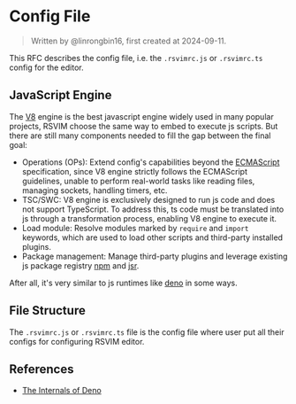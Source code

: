 # Config File

> Written by @linrongbin16, first created at 2024-09-11.

This RFC describes the config file, i.e. the `.rsvimrc.js` or `.rsvimrc.ts` config for the editor.

## JavaScript Engine

The [V8](https://v8.dev/) engine is the best javascript engine widely used in many popular projects, RSVIM choose the same way to embed to execute js scripts. But there are still many components needed to fill the gap between the final goal:

- Operations (OPs): Extend config's capabilities beyond the [ECMAScript](https://ecma-international.org/publications-and-standards/standards/ecma-262/) specification, since V8 engine strictly follows the ECMAScript guidelines, unable to perform real-world tasks like reading files, managing sockets, handling timers, etc.
- TSC/SWC: V8 engine is exclusively designed to run js code and does not support TypeScript. To address this, ts code must be translated into js through a transformation process, enabling V8 engine to execute it.
- Load module: Resolve modules marked by `require` and `import` keywords, which are used to load other scripts and third-party installed plugins.
- Package management: Manage third-party plugins and leverage existing js package registry [npm](https://www.npmjs.com/) and [jsr](https://jsr.io/).

After all, it's very similar to js runtimes like [deno](https://deno.com/) in some ways.

## File Structure

The `.rsvimrc.js` or `.rsvimrc.ts` file is the config file where user put all their configs for configuring RSVIM editor.

## References

- [The Internals of Deno](https://choubey.gitbook.io/internals-of-deno)
